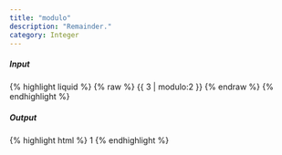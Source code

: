 ```yaml
---
title: "modulo"
description: "Remainder."
category: Integer
---
```

##### Input
{% highlight liquid %}
{% raw %}
{{ 3 | modulo:2 }}
{% endraw %}
{% endhighlight %}

##### Output

{% highlight html %}
1
{% endhighlight %}
